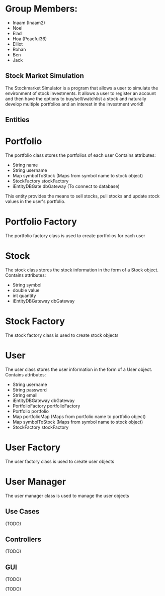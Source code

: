 # Group Members:
- Inaam (Inaam2)
- Noel 
- Elad
- Hoa (Peacful36)
- Elliot
- Rohan
- Ben
- Jack

## Stock Market Simulation

The Stockmarket Simulator is a program that allows a user to simulate the environment of stock investments. It allows a user to register an account and then have the options to buy/sell/watchlist a stock and naturally develop multiple portfolios and an interest in the investment world!

## Entities

# Portfolio
The portfolio class stores the portfolios of each user
Contains attributes:
- String name
- String username
- Map symbolToStock (Maps from symbol name to stock object)
- StockFactory stockFactory
- iEntityDBGate dbGateway (To connect to database)

This entity provides the means to sell stocks, pull stocks and update stock values in the user's portfolio. 

# Portfolio Factory
The portfolio factory class is used to create portfolios for each user
# Stock
The stock class stores the stock information in the form of a Stock object.
Contains attributes:
- String symbol
- double value
- int quantity
- iEntityDBGateway dbGateway

# Stock Factory
The stock factory class is used to create stock objects 
# User
The user class stores the user information in the form of a User object.
Contains attributes:
- String username
- String password
- String email
- iEntityDBGateway dbGateway
- PortfolioFactory portfolioFactory
- Portfolio portfolio
- Map portfolioMap (Maps from portfolio name to portfolio object)
- Map symbolToStock (Maps from symbol name to stock object)
- StockFactory stockFactory
# User Factory
The user factory class is used to create user objects
# User Manager
The user manager class is used to manage the user objects

## Use Cases

(TODO)

## Controllers
(TODO)

## GUI
(TODO)


(TODO)
